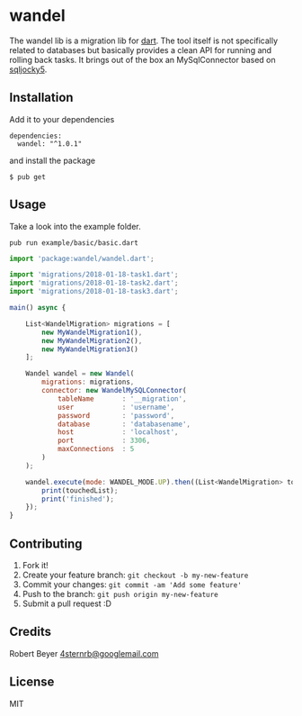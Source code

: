 # wandel

The wandel lib is a migration lib for [dart](https://www.dartlang.org/). The tool itself is not specifically related to databases but basically provides a clean API for running and rolling back tasks. It brings out of the box an MySqlConnector based on [sqljocky5](https://pub.dartlang.org/packages/sqljocky5).

## Installation

Add it to your dependencies
```
dependencies:
  wandel: "^1.0.1"
```

and install the package
```
$ pub get
```

## Usage

Take a look into the example folder.

`pub run example/basic/basic.dart`

```javascript
import 'package:wandel/wandel.dart';

import 'migrations/2018-01-18-task1.dart';
import 'migrations/2018-01-18-task2.dart';
import 'migrations/2018-01-18-task3.dart';

main() async {

    List<WandelMigration> migrations = [
        new MyWandelMigration1(),
        new MyWandelMigration2(),
        new MyWandelMigration3()
    ];

    Wandel wandel = new Wandel(
        migrations: migrations,
        connector: new WandelMySQLConnector(
            tableName       : '__migration',
            user            : 'username',
            password        : 'password',
            database        : 'databasename',
            host            : 'localhost',
            port            : 3306,
            maxConnections  : 5
        )
    );

    wandel.execute(mode: WANDEL_MODE.UP).then((List<WandelMigration> touchedList) {
        print(touchedList);
        print('finished');
    });
}
```

## Contributing

1. Fork it!
2. Create your feature branch: `git checkout -b my-new-feature`
3. Commit your changes: `git commit -am 'Add some feature'`
4. Push to the branch: `git push origin my-new-feature`
5. Submit a pull request :D

## Credits

Robert Beyer <4sternrb@googlemail.com>

## License

MIT
